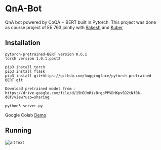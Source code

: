 # QnA-Bot
QnA bot powered by CoQA + BERT built in Pytorch. This project was done as course project of EE 763 jointly with [Rakesh](https://github.com/RKhobrag) and [Kuber](https://github.com/kuberg1/)

## Installation

	pytorch-pretrained-BERT version 0.6.1
	torch version 1.0.1.post2

	pip3 install torch
	pip3 install flask
	pip3 install git+https://github.com/huggingface/pytorch-pretrained-BERT.git

	Download pretrained model from : https://drive.google.com/file/d/15HOJmRizBrgoPPVDHKpvSO2tNf0k-d8f/view?usp=sharing

	python3 server.py

Google Colab [Demo](https://colab.research.google.com/drive/1Alz7NMENYc1S28EqUDwbe7hf1M8HpYSO#scrollTo=vT40VTBxJMlT)

## Running

![alt text](https://raw.githubusercontent.com/arijitx/QnA-Bot/master/running.gif)


